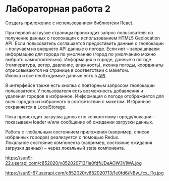 # Лабораторная работа 2

Создать приложение с использованием библиотеки React.

При первой загрузке страницы происходит запрос пользователя на получение данных о геолокации с использованием HTML5 Geolocation API. Если пользователь соглашается предоставить данные о геолокации – получаем из внешнего API данные о погоде. Если нет – запрашиваем информацию для города по умолчанию (город по умолчанию можно выбрать самостоятельно). Информация о городе, данные о погоде (температура, ветер, давление, влажность), иконка погоды, координаты отрисовываются на странице в соответствии с макетом.  
Иконка и все необходимые данные есть в [API](https://openweathermap.org).

В интерфейсе также есть кнопка с повторным запросом геолокации пользователя.
У пользователя есть возможность добавления и удаления городов в избранное. Информация о погоде отображается для всех городов из избранного в соответствии с макетом. Избранное сохраняется в LocalStorage.

Пока происходит загрузка данных по конкретному городу/локации – показываем loader и/или сообщение об ожидании загрузки данных.

Работа с глобальным состоянием приложения (например, список избранных городов) реализуется с помощью Redux.  
Локальное состояние компонента (например, состояние ожидания загрузки данных) – через локальный state компонента.

https://sun9-22.userapi.com/c852020/v852020713/1e0fdf/JDeAOW3ViWA.jpg

https://sun9-67.userapi.com/c852020/v852020713/1e0fd6/NBw_fcx_lTg.jpg